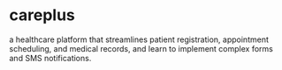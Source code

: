 # careplus

a healthcare platform that streamlines patient registration, appointment scheduling, and medical records, and learn to implement complex forms and SMS notifications.
